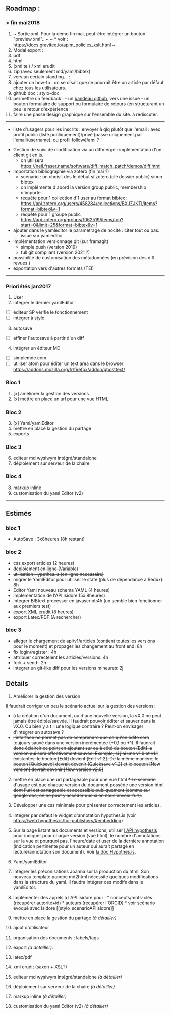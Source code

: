 

## Roadmap :

### > fin mai2018

1. ~ Sortie xml. Pour la démo fin mai, peut-être intégrer un bouton "preview xml".. ~
  ~ * voir : https://docs.gravitee.io/apim_policies_xslt.html ~
2. Modal export :
  1. pdf
  2. html
  3. (xml tei) / xml erudit
  4. zip (avec seulement md/yaml/bibtex)
3. vers un certain standing... :
  1. ajouter un how-to : on se disait que ce pourrait être un article par défaut chez tous les utilisateurs.
  2. github doc : stylo-doc
  3. permettre un feedback :
    - un [bandeau github](https://blog.github.com/2008-12-19-github-ribbons/), vers une issue
    - un bouton formulaire de support ou formulaire de retours (en structurant un peu le retour d'expérience
  3. faire une passe design graphique sur l'ensemble du site. à rediscuter.


---

* liste d'usagers pour les inscrits : envoyer à qlq plutôt que l'email : avec profil public (listé publiquement)/privé (passe uniquement par l'email/username), ou profil followé/ami ?
- Gestion de suivi de modification via un diffmerge : implémentation d'un client git en js.
  - on utilisera https://neil.fraser.name/software/diff_match_patch/demos/diff.html
- Importation bibliographie via zotero (fin mai ?)
  - scénario : on choisit dès le début si zotero (clé dossier public) sinon bibtex
  - on implémente d'abord la version group public, membership n'importe.
  - requête pour 1 collection d'1 user au format bibtex : https://api.zotero.org/users/458284/collections/BXJZJKTI/items?format=bibtex&v=1
  - requête pour 1 groupe public https://api.zotero.org/groups/1062519/items/top?start=0&limit=25&format=bibtex&v=1
- ajouter dans le yamleditor le parametrage de nocite : citer tout ou pas.
  - [ ] issue sur yamleditor
- Implémentation versionnage git (sur framagit)
  - simple push (version 2019)
  - full git compliant (version 2021 ?)
- possibilité de customisation des métadonnées (en prévision des diff. revues.)
- exportation vers d'autres formats (TEI)



---

### Prioriétés jan2017
1. User
2. intégrer le dernier yamlEditor
  * [ ] éditeur SP vérifie le fonctionnement
  * [ ] intégrer à stylo.
3. autosave
  * [ ] affiner l'autosave à partir d'un diff
4. intégrer un éditeur MD
  * [ ] simplemde.com
  * [ ] utiliser atom pour éditer un text area dans le browser https://addons.mozilla.org/fr/firefox/addon/ghosttext/

### Bloc 1
1. [x] améliorer la gestion des versions
2. [x] mettre en place un url pour une vue HTML
### Bloc 2
3. [x] Yaml/yamlEditor
4. mettre en place la gestion du partage
5. exports
### Bloc 3
6. editeur md wysiwym intégré/standalone
7. déploiement sur serveur de la chaire
### Bloc 4
8. markup inline
9. customisation du yaml Editor (v2)

---

## Estimés

### bloc 1
- AutoSave : 3x8heures (8h restant)

### bloc 2
- css export articles (2 heures)
- ~~deploiement en ligne (Variable)~~
- ~~utilisation Hypothes.is (en ligne necessaire)~~
 - migrer le YamlEditor pour utiliser le state (plus de dépendance à Redux): 8h
- Editor Yaml nouveau schema YAML (4 heures)
- implementation de l'API isidore (5x 8heures)
- Intégrer BIBtext processor en javascript:4h (un semble bien fonctionner aux premiers test)
- export XML erudit (8 heures)
- export Latex/PDF (A rechercher)

### bloc 3
- alleger le chargement de api/v1/articles (contient toutes les versions pour le moment) et propager les changement au front end: 8h
- fix login/register : 4h
- attribuer correctelent les articles/versions: 4h
- fork + send : 2h
- integrer un git-like diff pour les versions mineures: 2j

## Détails

1. Améliorer la gestion des version

  il faudrait corriger un peu le scénario actuel sur la gestion des versions:
   * à la création d'un document, ou d'une nouvelle version, la vX.0 ne peut jamais être éditée/sauvée. Il faudrait pouvoir éditer et sauver dans la vX.0. Ou bien y a t il une logique contraire ? Peut-on envisager d'intégrer un autosave ?
   * ~~l'interface ne permet pas de comprendre que ce qu'on édite sera toujours sauvé dans une version incrémentée (+0,1 ou +1). Il faudrait donc éclaircir ce point en ajoutant sur ou à côté du bouton [Edit] la version qui sera effectivement sauvée. Exemple, si j'ai une v1.0 et v1.1 existantes, le bouton [Edit] devient [Edit v1.2]. De la même manière, le bouton [Quicksave] devrait devenir [Quicksave v1.2] et le bouton [New version] devrait devenir [New version v2.0]~~


2. mettre en place une url partageable pour une vue html
  ~~* Le scénario d'usage est que chaque version du document possède une version html dont l'url est partageable et accessible publiquement (comme sur google doc, on ne peut y accéder que si on nous envoie l'url).~~
  1. Développer une css minimale pour présenter correctement les articles.
  2. Intégrer par défaut le widget d'annotation hypothes.is (voir https://web.hypothes.is/for-publishers/#embedding)
  3. Sur la page listant les documents et versions, utiliser [l'API hypothesis](https://hypothes.is/api/) pour indiquer pour chaque version (vue html), le nombre d'annotations sur la vue et pourquoi pas, l'heure/date et user de la dernière annotation (indication pertinente pour un auteur qui aurait partagé en lecture/annotation son document). Voir [la doc Hypothes.is](http://h.readthedocs.org/).

3. Yaml/yamlEditor
  1. intégrer les préconisations Joanna sur la production du html. Son nouveau template pandoc md2html nécessite quelques modifications dans la structure du yaml. Il faudra intégrer ces modifs dans le yamlEditor.
  2. implémenter des appels à l'API isidore pour :
    * concepts/mots-clés (récupérer autorité+id)
    * auteurs (récupérer l'ORCID)
    * voir scénario évoqué avec Isidore [[stylo_scenarioAPIisidore]]

4. mettre en place la gestion du partage _(à détailler)_
  1. ajout d'utilisateur
  2. organisation des documents : labels/tags
5. export  _(à détailler)_:
  1. latex/pdf
  2. xml erudit (saxon + XSLT)
6. editeur md wysiwym intégré/standalone _(à détailler)_

7. déploiement sur serveur de la chaire _(à détailler)_
8. markup inline  _(à détailler)_
9. customisation du yaml Editor (v2) _(à détailler)_
